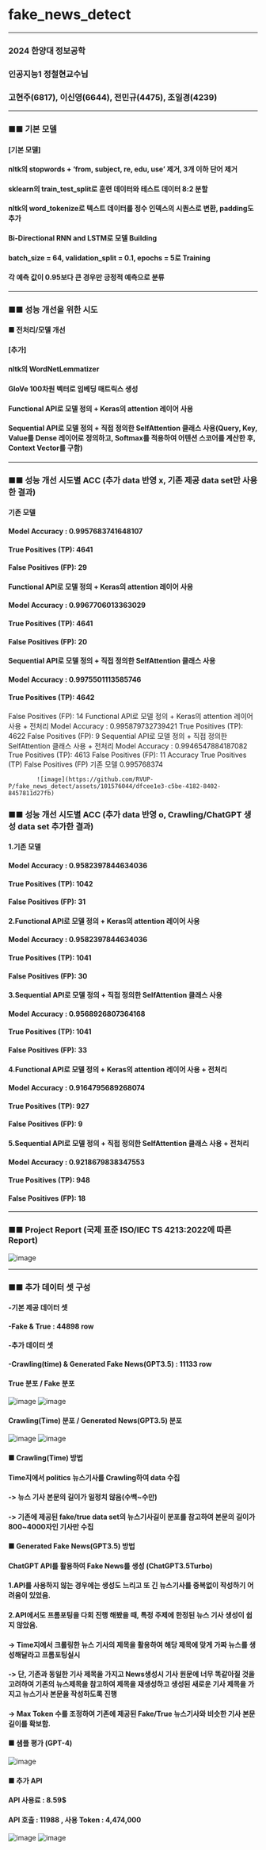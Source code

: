 # fake_news_detect
---------------------------------------
### 2024 한양대 정보공학
### 인공지능1 정철현교수님 
### 고현주(6817), 이신영(6644), 전민규(4475), 조일경(4239)

---------------------------------------

### ■■ 기본 모델 
#### [기본 모델]
#### nltk의 stopwords + ‘from, subject, re, edu, use’ 제거, 3개 이하 단어 제거
#### sklearn의 train_test_split로 훈련 데이터와 테스트 데이터 8:2 분할
#### nltk의 word_tokenize로 텍스트 데이터를 정수 인덱스의 시퀀스로 변환, padding도 추가
#### Bi-Directional RNN and LSTM로 모델 Building
#### batch_size = 64, validation_split = 0.1, epochs = 5로 Training
#### 각 예측 값이 0.95보다 큰 경우만 긍정적 예측으로 분류

---------------------------------------

### ■■ 성능 개선을 위한 시도 
#### ■ 전처리/모델 개선
#### [추가]
#### nltk의 WordNetLemmatizer
#### GloVe 100차원 벡터로 임베딩 매트릭스 생성
#### Functional API로 모델 정의 + Keras의 attention 레이어 사용
#### Sequential API로 모델 정의 + 직접 정의한 SelfAttention 클래스 사용(Query, Key, Value를 Dense 레이어로 정의하고, Softmax를 적용하여 어텐션 스코어를 계산한 후, Context Vector를 구함)

---------------------------------------

### ■■ 성능 개선 시도별 ACC (추가 data 반영 x, 기존 제공 data set만 사용한 결과)
#### 기존 모델
#### Model Accuracy :  0.9957683741648107
#### True Positives (TP): 4641
#### False Positives (FP): 29
#### Functional API로 모델 정의 + Keras의 attention 레이어 사용
#### Model Accuracy :  0.9967706013363029
#### True Positives (TP): 4641
#### False Positives (FP): 20
#### Sequential API로 모델 정의 + 직접 정의한 SelfAttention 클래스 사용
#### Model Accuracy :  0.9975501113585746
#### True Positives (TP): 4642
False Positives (FP): 14
Functional API로 모델 정의 + Keras의 attention 레이어 사용 + 전처리
Model Accuracy :  0.995879732739421
True Positives (TP): 4622
False Positives (FP): 9
Sequential API로 모델 정의 + 직접 정의한 SelfAttention 클래스 사용 + 전처리
Model Accuracy :  0.9946547884187082
True Positives (TP): 4613
False Positives (FP): 11
	Accuracy	True Positives (TP)	False Positives (FP)
기존 모델	0.995768374		
			
			
			
			
			![image](https://github.com/RVUP-P/fake_news_detect/assets/101576044/dfcee1e3-c5be-4182-8402-8457811d27fb)



### ■■ 성능 개선 시도별 ACC  (추가 data 반영 o, Crawling/ChatGPT 생성 data set 추가한 결과)

#### 1.기존 모델
#### Model Accuracy :  0.9582397844634036
#### True Positives (TP): 1042
#### False Positives (FP): 31 

#### 2.Functional API로 모델 정의 + Keras의 attention 레이어 사용
#### Model Accuracy :  0.9582397844634036
#### True Positives (TP): 1041
#### False Positives (FP): 30 

#### 3.Sequential API로 모델 정의 + 직접 정의한 SelfAttention 클래스 사용
#### Model Accuracy :  0.9568926807364168
#### True Positives (TP): 1041
#### False Positives (FP): 33

#### 4.Functional API로 모델 정의 + Keras의 attention 레이어 사용 + 전처리
#### Model Accuracy :  0.9164795689268074
#### True Positives (TP): 927
#### False Positives (FP): 9  

#### 5.Sequential API로 모델 정의 + 직접 정의한 SelfAttention 클래스 사용 + 전처리
#### Model Accuracy :  0.9218679838347553
#### True Positives (TP): 948
#### False Positives (FP): 18

---------------------------------------
### ■■ Project Report (국제 표준 ISO/IEC TS 4213:2022에 따른 Report)
![image](https://github.com/RVUP-P/fake_news_detect/assets/101576044/396bce6f-4901-408a-a9b1-7b021a720805)


---------------------------------------

### ■■ 추가 데이터 셋 구성 
#### -기본 제공 데이터 셋 
#### -Fake & True : 44898 row
#### -추가 데이터 셋 
#### -Crawling(time) & Generated Fake News(GPT3.5) : 11133 row 

#### True 분포 / Fake 분포
![image](https://github.com/RVUP-P/fake_news_detect/assets/101576044/21fbb6f3-f1ef-464d-bbbe-34ec588cae69)
![image](https://github.com/RVUP-P/fake_news_detect/assets/101576044/17b61f9d-d88f-428e-a680-5cbe79778e44)

#### Crawling(Time) 분포 / Generated News(GPT3.5) 분포 
![image](https://github.com/RVUP-P/fake_news_detect/assets/101576044/6346e1df-ac51-482f-9c2e-cbebcc5221c0)
![image](https://github.com/RVUP-P/fake_news_detect/assets/101576044/ccb704ea-9815-4349-8aac-5c4264fb0760)

#### ■ Crawling(Time) 방법 
#### Time지에서 politics 뉴스기사를 Crawling하여 data 수집 
#### -> 뉴스 기사 본문의 길이가 일정치 않음(수백~수만)
#### -> 기존에 제공된 fake/true data set의 뉴스기사길이 분포를 참고하여 본문의 길이가 800~4000자인 기사만 수집
####
#### ■ Generated Fake News(GPT3.5) 방법 
#### ChatGPT API를 활용하여 Fake News를 생성 (ChatGPT3.5Turbo)
#### 1.API를 사용하지 않는 경우에는 생성도 느리고 또 긴 뉴스기사를 중복없이 작성하기 어려움이 있었음. 
#### 2.API에서도 프롬포팅을 다회 진행 해봤을 때, 특정 주제에 한정된 뉴스 기사 생성이 쉽지 않았음.
#### -> Time지에서 크롤링한 뉴스 기사의 제목을 활용하여 해당 제목에 맞게 가짜 뉴스를 생성해달라고 프롬포팅실시 
#### -> 단, 기존과 동일한 기사 제목을 가지고  News생성시 기사 원문에 너무 똑같아질 것을 고려하여 기존의 뉴스제목을 참고하여 제목을 재생성하고 생성된 새로운 기사 제목을 가지고 뉴스기사 본문을 작성하도록 진행 
#### -> Max Token 수를 조정하여 기존에 제공된 Fake/True 뉴스기사와 비슷한 기사 본문 길이를 확보함.
####
#### ■ 샘플 평가 (GPT-4) 
![image](https://github.com/RVUP-P/fake_news_detect/assets/101576044/6ee148af-64c1-46b9-81b8-a81d7f25eae0)
#### ■ 추가 API
#### API 사용료 : 8.59$
#### API 호출 : 11988 , 사용 Token : 4,474,000 
![image](https://github.com/RVUP-P/fake_news_detect/assets/101576044/38555fd2-c857-49c0-8fb6-10bb112cb0c7)
![image](https://github.com/RVUP-P/fake_news_detect/assets/101576044/97fcee81-25b5-45be-964c-2602b9297ad0)



